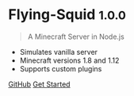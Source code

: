
# Flying-Squid <small>1.0.0</small>

> A Minecraft Server in Node.js

* Simulates vanilla server
* Minecraft versions 1.8 and 1.12
* Supports custom plugins

[GitHub](https://github.com/PrismarineJS/flying-squid)
[Get Started](#flying-squid)